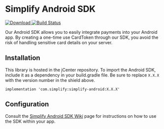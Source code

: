 # Simplify Android SDK

[ ![Download](https://api.bintray.com/packages/simplify/Android/simplify-android/images/download.svg) ](https://bintray.com/simplify/Android/simplify-android/_latestVersion)
[![Build Status](https://travis-ci.org/simplifycom/simplify-android-sdk.svg?branch=master)](https://travis-ci.org/simplifycom/simplify-android-sdk)

Our Android SDK allows you to easily integrate payments into your Android app. By creating a one-time use CardToken through our SDK, you avoid the risk of handling sensitive card details on your server.

## Installation

This library is hosted in the jCenter repository. To import the Android SDK, include it as a dependency in your build.gradle file. Be sure to replace `X.X.X` with the version number in the shield above.

    implementation 'com.simplify:simplify-android:X.X.X'

## Configuration

Consult the [Simplify Android SDK Wiki](https://github.com/simplifycom/simplify-android-sdk/wiki) page for instructions on how to use the SDK within your app.

